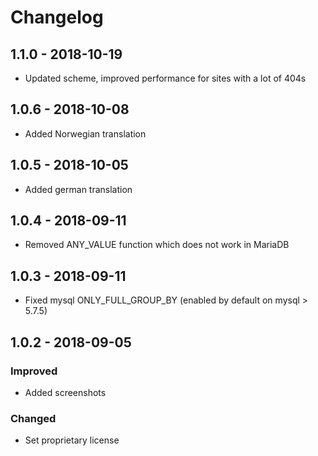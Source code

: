 Changelog
==================

## 1.1.0 - 2018-10-19
- Updated scheme, improved performance for sites with a lot of 404s

## 1.0.6 - 2018-10-08
- Added Norwegian translation

## 1.0.5 - 2018-10-05
- Added german translation

## 1.0.4 - 2018-09-11
- Removed ANY_VALUE function which does not work in MariaDB

## 1.0.3 - 2018-09-11
- Fixed mysql ONLY_FULL_GROUP_BY (enabled by default on mysql > 5.7.5)

## 1.0.2 - 2018-09-05

### Improved
- Added screenshots

### Changed
- Set proprietary license
